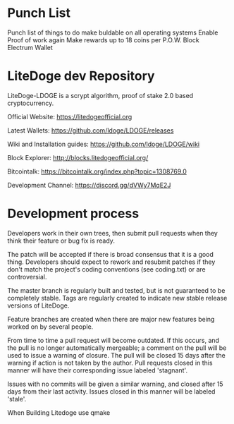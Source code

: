 # Punch List

Punch list of things to do
make buldable on all operating systems
Enable Proof of work again
Make rewards up to 18 coins per P.O.W. Block  
Electrum Wallet

# LiteDoge dev Repository

LiteDoge-LDOGE is a scrypt algorithm, proof of stake 2.0 based cryptocurrency.

Official Website: https://litedogeofficial.org

Latest Wallets: https://github.com/ldoge/LDOGE/releases

Wiki and Installation guides: https://github.com/ldoge/LDOGE/wiki

Block Explorer: http://blocks.litedogeofficial.org/

Bitcointalk: https://bitcointalk.org/index.php?topic=1308769.0

Development Channel: https://discord.gg/dVWy7MqE2J

# Development process

Developers work in their own trees, then submit pull requests when they think their feature or bug fix is ready.

The patch will be accepted if there is broad consensus that it is a good thing. Developers should expect to rework and resubmit patches if they don't match the project's coding conventions (see coding.txt) or are controversial.

The master branch is regularly built and tested, but is not guaranteed to be completely stable. Tags are regularly created to indicate new stable release versions of LiteDoge.

Feature branches are created when there are major new features being worked on by several people.

From time to time a pull request will become outdated. If this occurs, and the pull is no longer automatically mergeable; a comment on the pull will be used to issue a warning of closure. The pull will be closed 15 days after the warning if action is not taken by the author. Pull requests closed in this manner will have their corresponding issue labeled 'stagnant'.

Issues with no commits will be given a similar warning, and closed after 15 days from their last activity. Issues closed in this manner will be labeled 'stale'.

When Building Litedoge use qmake
